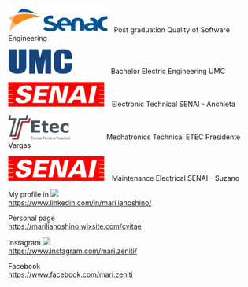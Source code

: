 
<img src="https://github.com/mariliahoshino/mariliahoshino/blob/master/logo_senac.png?raw=true" height="50" widht="400"> &nbsp; Post graduation Quality of Software Engineering 

<img src="https://github.com/mariliahoshino/mariliahoshino/blob/master/logo_umc.png?raw=true" height="50" widht="400"> &nbsp;&nbsp;&nbsp;&nbsp;&nbsp;&nbsp;&nbsp;&nbsp;&nbsp;&nbsp;&nbsp;&nbsp;&nbsp;&nbsp;&nbsp;&nbsp;&nbsp;&nbsp; Bachelor Electric Engineering UMC  

<img src="https://github.com/mariliahoshino/mariliahoshino/blob/master/logo_senai.png?raw=true" height="50" widht="400"> &nbsp;&nbsp; Electronic Technical SENAI - Anchieta  

<img src="https://github.com/mariliahoshino/mariliahoshino/blob/master/logo_etec.png?raw=true" height="50" widht="400"> &nbsp;&nbsp;&nbsp;&nbsp;&nbsp;&nbsp;&nbsp;&nbsp;&nbsp;&nbsp;&nbsp;&nbsp;&nbsp;&nbsp;&nbsp;&nbsp;&nbsp; Mechatronics Technical ETEC Presidente Vargas 

<img src="https://github.com/mariliahoshino/mariliahoshino/blob/master/logo_senai.png?raw=true" height="50" widht="400"> &nbsp;&nbsp; Maintenance Electrical SENAI - Suzano  

My profile in <img src="https://user-images.githubusercontent.com/37448340/87267194-5a2c8c80-c49d-11ea-95a5-993860580961.png">
  <br>
https://www.linkedin.com/in/mariliahoshino/

Personal page <br> 
https://mariliahoshino.wixsite.com/cvitae

Instagram  <img src = "https://static.wixstatic.com/media/d7ffe259c9e54f59837481b3dd0130eb.png/v1/fill/w_70,h_70,al_c,q_85,usm_0.66_1.00_0.01/d7ffe259c9e54f59837481b3dd0130eb.webp">  <br>
https://www.instagram.com/mari.zeniti/

Facebook <br>
https://www.facebook.com/mari.zeniti

<!--

### Hi there 👋

**mariliahoshino/mariliahoshino** is a ✨ _special_ ✨ repository because its `README.md` (this file) appears on your GitHub profile.

Here are some ideas to get you started:

- 🔭 I’m currently working on ...
- 🌱 I’m currently learning ...
- 👯 I’m looking to collaborate on ...
- 🤔 I’m looking for help with ...
- 💬 Ask me about ...
- 📫 How to reach me: ...
- 😄 Pronouns: ...
- ⚡ Fun fact: ...
-->

